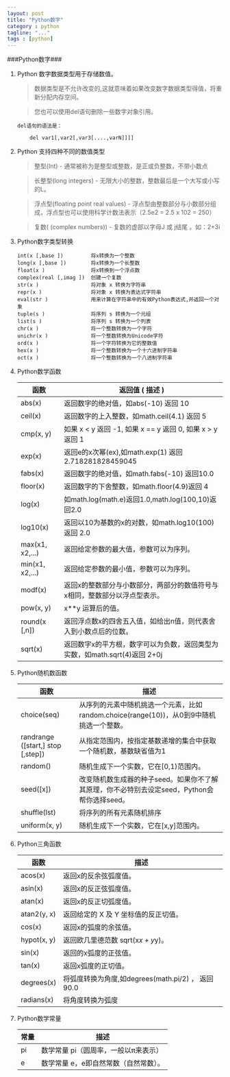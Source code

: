 ```yaml
---
layout: post
title: "Python数字"
category : python
tagline: "..."
tags : [python]
---
```


###Python数字###

1.	Python 数字数据类型用于存储数值。

	>	数据类型是不允许改变的,这就意味着如果改变数字数据类型得值，将重新分配内存空间。
	
	>	您也可以使用del语句删除一些数字对象引用。
	
		del语句的语法是：
		
			del var1[,var2[,var3[....,varN]]]]
			
2.	Python 支持四种不同的数值类型

	>	整型(Int) - 通常被称为是整型或整数，是正或负整数，不带小数点
	
	>	长整型(long integers) - 无限大小的整数，整数最后是一个大写或小写的L。
	
	>	浮点型(floating point real values) - 浮点型由整数部分与小数部分组成，浮点型也可以使用科学计数法表示（2.5e2 = 2.5 x 102 = 250）
	
	>	复数( (complex numbers)) - 复数的虚部以字母J 或 j结尾 。如：2+3i
	
	
3.	Python数字类型转换

		int(x [,base ])         将x转换为一个整数  
        long(x [,base ])        将x转换为一个长整数  
        float(x )               将x转换到一个浮点数  
        complex(real [,imag ])  创建一个复数  
        str(x )                 将对象 x 转换为字符串  
        repr(x )                将对象 x 转换为表达式字符串  
        eval(str )              用来计算在字符串中的有效Python表达式,并返回一个对象  
        tuple(s )               将序列 s 转换为一个元组  
        list(s )                将序列 s 转换为一个列表  
        chr(x )                 将一个整数转换为一个字符  
        unichr(x )              将一个整数转换为Unicode字符  
        ord(x )                 将一个字符转换为它的整数值  
        hex(x )                 将一个整数转换为一个十六进制字符串  
        oct(x )                 将一个整数转换为一个八进制字符串  
        
4.	Python数学函数

	函数	|	返回值 ( 描述 )    
	----|-----    
    abs(x)	| 返回数字的绝对值，如abs(-10) 返回 10    
    ceil(x)	| 返回数字的上入整数，如math.ceil(4.1) 返回 5  
    cmp(x, y)|	如果 x < y 返回 -1, 如果 x == y 返回 0, 如果 x > y 返回 1   
    exp(x)	| 返回e的x次幂(ex),如math.exp(1) 返回2.718281828459045    
    fabs(x)	| 返回数字的绝对值，如math.fabs(-10) 返回10.0    
    floor(x)|	返回数字的下舍整数，如math.floor(4.9)返回 4    
    log(x)|	如math.log(math.e)返回1.0,math.log(100,10)返回2.0  
    log10(x)|	返回以10为基数的x的对数，如math.log10(100)返回 2.0  
    max(x1, x2,...)	|返回给定参数的最大值，参数可以为序列。  
    min(x1, x2,...)	|返回给定参数的最小值，参数可以为序列。  
    modf(x)|	返回x的整数部分与小数部分，两部分的数值符号与x相同，整数部分以浮点型表示。  
    pow(x, y)|	x**y 运算后的值。  
    round(x [,n])|	返回浮点数x的四舍五入值，如给出n值，则代表舍入到小数点后的位数。  
    sqrt(x)	| 返回数字x的平方根，数字可以为负数，返回类型为实数，如math.sqrt(4)返回 2+0j  
    
5.	Python随机数函数

	函数	|	描述
	----|-----
    choice(seq)|	从序列的元素中随机挑选一个元素，比如random.choice(range(10))，从0到9中随机挑选一个整数。
    randrange ([start,] stop [,step])|	从指定范围内，按指定基数递增的集合中获取一个随机数，基数缺省值为1
    random()	|随机生成下一个实数，它在[0,1)范围内。
    seed([x])	|改变随机数生成器的种子seed。如果你不了解其原理，你不必特别去设定seed，Python会帮你选择seed。
    shuffle(lst)	|将序列的所有元素随机排序
    uniform(x, y)	|随机生成下一个实数，它在[x,y]范围内。
	
6.	Python三角函数

	函数	| 描述
	----|----
    acos(x)	|返回x的反余弦弧度值。
    asin(x)	|返回x的反正弦弧度值。	
    atan(x)	|返回x的反正切弧度值。
    atan2(y, x)|	返回给定的 X 及 Y 坐标值的反正切值。
    cos(x)	|返回x的弧度的余弦值。
    hypot(x, y)|	返回欧几里德范数 sqrt(x*x + y*y)。
    sin(x)	|返回的x弧度的正弦值。
    tan(x)	|返回x弧度的正切值。
    degrees(x)	|将弧度转换为角度,如degrees(math.pi/2) ， 返回90.0
    radians(x)	|将角度转换为弧度

7.	Python数学常量

	常量	| 描述
	---|---
	pi	|	数学常量 pi（圆周率，一般以π来表示）
	e	|数学常量 e，e即自然常数（自然常数）。
	

